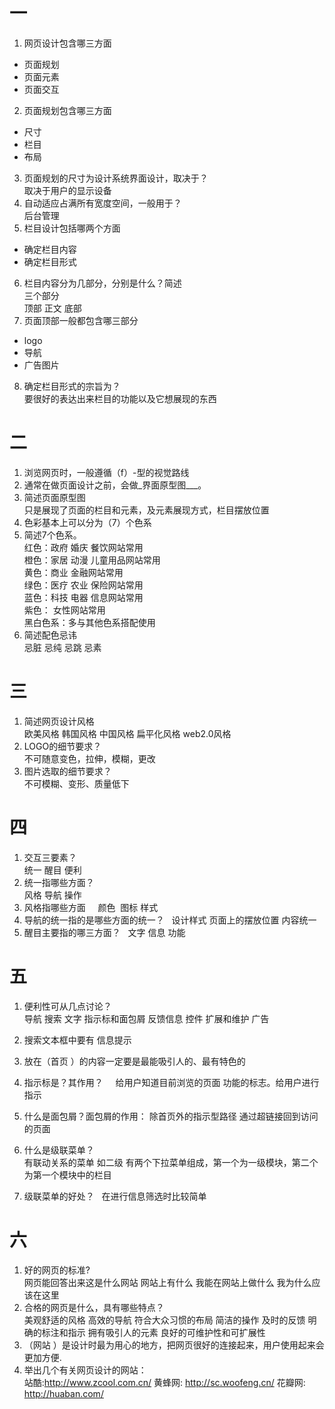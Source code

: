 # 一

1. 网页设计包含哪三方面  
* 页面规划 
* 页面元素 
* 页面交互
2. 页面规划包含哪三方面  
* 尺寸 
* 栏目 
* 布局
3. 页面规划的尺寸为设计系统界面设计，取决于？  
取决于用户的显示设备
4. 自动适应占满所有宽度空间，一般用于？  
后台管理
5. 栏目设计包括哪两个方面         
* 确定栏目内容   
* 确定栏目形式
6. 栏目内容分为几部分，分别是什么？简述  
三个部分    
顶部 正文 底部
7. 页面顶部一般都包含哪三部分  
* logo 
* 导航 
* 广告图片

8. 确定栏目形式的宗旨为？  
要很好的表达出来栏目的功能以及它想展现的东西
# 二
1. 浏览网页时，一般遵循（f）-型的视觉路线  
2. 通常在做页面设计之前，会做_界面原型图___。  
3. 简述页面原型图    
只是展现了页面的栏目和元素，及元素展现方式，栏目摆放位置
4. 色彩基本上可以分为（7）个色系
5. 简述7个色系。  
红色：政府 婚庆 餐饮网站常用   
橙色：家居 动漫 儿童用品网站常用  
黄色：商业 金融网站常用  
绿色：医疗 农业 保险网站常用  
蓝色：科技 电器 信息网站常用  
紫色： 女性网站常用  
黑白色系：多与其他色系搭配使用
6. 简述配色忌讳  
忌脏 忌纯 忌跳 忌素
# 三

1. 简述网页设计风格  
欧美风格 韩国风格 中国风格 扁平化风格 web2.0风格
2. LOGO的细节要求？  
不可随意变色，拉伸，模糊，更改
3. 图片选取的细节要求？  
不可模糊、变形、质量低下
# 四

1. 交互三要素？  
统一 醒目 便利
2. 统一指哪些方面？  
风格 导航 操作
3. 风格指哪些方面      
颜色  图标 样式
4. 导航的统一指的是哪些方面的统一？     
设计样式 页面上的摆放位置 内容统一
5. 醒目主要指的哪三方面？    
文字 信息 功能
# 五
1. 便利性可从几点讨论？  
导航 搜索 文字 指示标和面包屑 反馈信息 控件 扩展和维护 广告
2. 搜索文本框中要有 信息提示
3. 放在（首页 ）的内容一定要是最能吸引人的、最有特色的
4. 指示标是？其作用？        
给用户知道目前浏览的页面 功能的标志。给用户进行指示
5. 什么是面包屑？面包屑的作用： 除首页外的指示型路径 通过超链接回到访问的页面  

6. 什么是级联菜单？      
有联动关系的菜单 如二级 有两个下拉菜单组成，第一个为一级模块，第二个为第一个模块中的栏目
7. 级联菜单的好处？    
在进行信息筛选时比较简单

# 六

1. 好的网页的标准?  
网页能回答出来这是什么网站 网站上有什么 我能在网站上做什么 我为什么应该在这里
2. 合格的网页是什么，具有哪些特点？  
美观舒适的风格 高效的导航 符合大众习惯的布局 简洁的操作 及时的反馈 明确的标注和指示 拥有吸引人的元素 良好的可维护性和可扩展性
3. （网站 ）是设计时最为用心的地方，把网页很好的连接起来，用户使用起来会更加方便.
4. 举出几个有关网页设计的网站：  
 站酷:http://www.zcool.com.cn/ 黄蜂网: http://sc.woofeng.cn/ 花瓣网: http://huaban.com/

